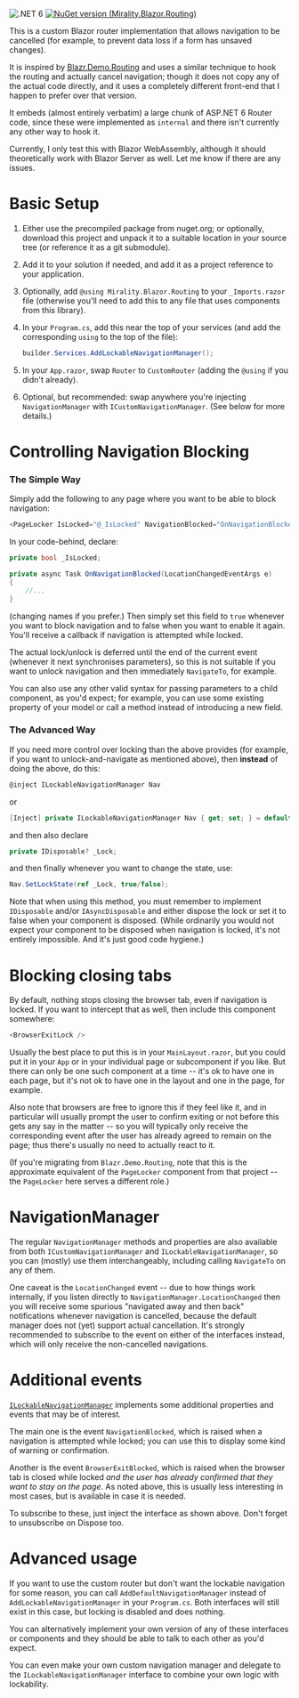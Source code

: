 ﻿![.NET 6](https://img.shields.io/static/v1?label=.NET&message=6&color=blue) [![NuGet version (Mirality.Blazor.Routing)](https://img.shields.io/nuget/v/Mirality.Blazor.Routing.svg?logo=nuget)](https://www.nuget.org/packages/Mirality.Blazor.Routing/)

This is a custom Blazor router implementation that allows navigation to be cancelled (for example, to prevent data loss if a form has unsaved changes).

It is inspired by [Blazr.Demo.Routing](https://github.com/ShaunCurtis/Blazr.Demo.Routing) and uses a similar technique to hook the routing and actually cancel navigation; though it does not copy any of the actual code directly, and it uses a completely different front-end that I happen to prefer over that version.

It embeds (almost entirely verbatim) a large chunk of ASP.NET 6 Router code, since these were implemented as `internal` and there isn't currently any other way to hook it.

Currently, I only test this with Blazor WebAssembly, although it should theoretically work with Blazor Server as well.  Let me know if there are any issues.

# Basic Setup

1. Either use the precompiled package from nuget.org; or optionally, download this project and unpack it to a suitable location in your source tree (or reference it as a git submodule).

2. Add it to your solution if needed, and add it as a project reference to your application.

3. Optionally, add `@using Mirality.Blazor.Routing` to your `_Imports.razor` file (otherwise you'll need to add this to any file that uses components from this library).

4. In your `Program.cs`, add this near the top of your services (and add the corresponding `using` to the top of the file):

   ```c#
   builder.Services.AddLockableNavigationManager();
   ```

5. In your `App.razor`, swap `Router` to `CustomRouter` (adding the `@using` if you didn't already).

6. Optional, but recommended: swap anywhere you're injecting `NavigationManager` with `ICustomNavigationManager`.  (See below for more details.)

# Controlling Navigation Blocking

### The Simple Way

Simply add the following to any page where you want to be able to block navigation:

```c#
<PageLocker IsLocked="@_IsLocked" NavigationBlocked="OnNavigationBlocked" />
```

In your code-behind, declare:

```c#
private bool _IsLocked;

private async Task OnNavigationBlocked(LocationChangedEventArgs e)
{
    //...
}
```

(changing names if you prefer.)  Then simply set this field to `true` whenever you want to block navigation and to false when you want to enable it again.  You'll receive a callback if navigation is attempted while locked.

The actual lock/unlock is deferred until the end of the current event (whenever it next synchronises parameters), so this is not suitable if you want to unlock navigation and then immediately `NavigateTo`, for example.

You can also use any other valid syntax for passing parameters to a child component, as you'd expect; for example, you can use some existing property of your model or call a method instead of introducing a new field.

### The Advanced Way

If you need more control over locking than the above provides (for example, if you want to unlock-and-navigate as mentioned above), then **instead** of doing the above, do this:

```c#
@inject ILockableNavigationManager Nav
```

or

```c#
[Inject] private ILockableNavigationManager Nav { get; set; } = default!;
```

and then also declare

```c#
private IDisposable? _Lock;
```

and then finally whenever you want to change the state, use:

```c#
Nav.SetLockState(ref _Lock, true/false);
```

Note that when using this method, you must remember to implement `IDisposable` and/or `IAsyncDisposable` and either dispose the lock or set it to false when your component is disposed.  (While ordinarily you would not expect your component to be disposed when navigation is locked, it's not entirely impossible.  And it's just good code hygiene.)

# Blocking closing tabs

By default, nothing stops closing the browser tab, even if navigation is locked.  If you want to intercept that as well, then include this component somewhere:

```c#
<BrowserExitLock />
```

Usually the best place to put this is in your `MainLayout.razor`, but you could put it in your `App` or in your individual page or subcomponent if you like.  But there can only be one such component at a time -- it's ok to have one in each page, but it's not ok to have one in the layout and one in the page, for example.

Also note that browsers are free to ignore this if they feel like it, and in particular will usually prompt the user to confirm exiting or not before this gets any say in the matter -- so you will typically only receive the corresponding event after the user has already agreed to remain on the page; thus there's usually no need to actually react to it.

(If you're migrating from `Blazr.Demo.Routing`, note that this is the approximate equivalent of the `PageLocker` component from that project -- the `PageLocker` here serves a different role.)

# NavigationManager

The regular `NavigationManager` methods and properties are also available from both `ICustomNavigationManager` and `ILockableNavigationManager`, so you can (mostly) use them interchangeably, including calling `NavigateTo` on any of them.

One caveat is the `LocationChanged` event -- due to how things work internally, if you listen directly to `NavigationManager.LocationChanged` then you will receive some spurious "navigated away and then back" notifications whenever navigation is cancelled, because the default manager does not (yet) support actual cancellation.  It's strongly recommended to subscribe to the event on either of the interfaces instead, which will only receive the non-cancelled navigations.

# Additional events

[`ILockableNavigationManager`](ILockableNavigationManager.cs) implements some additional properties and events that may be of interest.

The main one is the event `NavigationBlocked`, which is raised when a navigation is attempted while locked; you can use this to display some kind of warning or confirmation.

Another is the event `BrowserExitBlocked`, which is raised when the browser tab is closed while locked *and the user has already confirmed that they want to stay on the page*.  As noted above, this is usually less interesting in most cases, but is available in case it is needed.

To subscribe to these, just inject the interface as shown above.  Don't forget to unsubscribe on Dispose too.

# Advanced usage

If you want to use the custom router but don't want the lockable navigation for some reason, you can call `AddDefaultNavigationManager` instead of `AddLockableNavigationManager` in your `Program.cs`.  Both interfaces will still exist in this case, but locking is disabled and does nothing.

You can alternatively implement your own version of any of these interfaces or components and they should be able to talk to each other as you'd expect.

You can even make your own custom navigation manager and delegate to the `ILockableNavigationManager` interface to combine your own logic with lockability.

